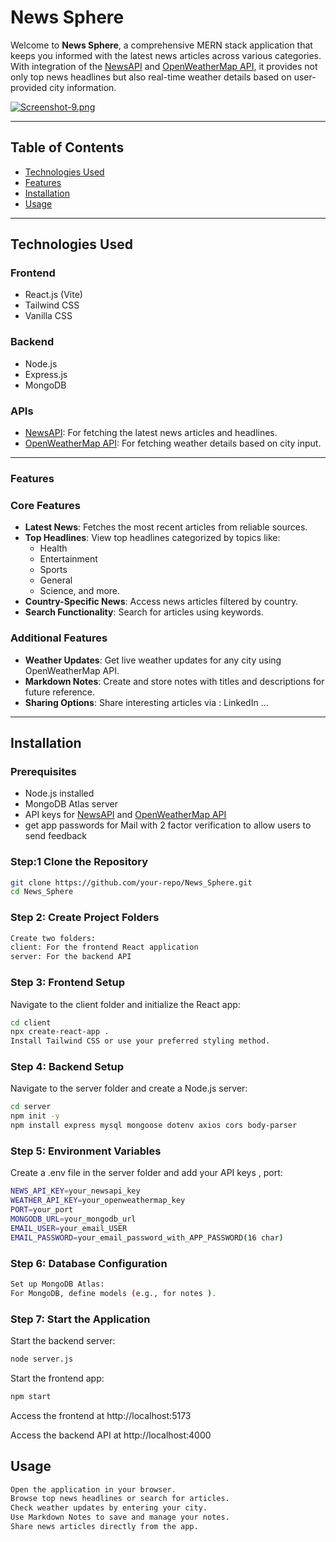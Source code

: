 # **News Sphere**

Welcome to **News Sphere**, a comprehensive MERN stack application that keeps you informed with the latest news articles across various categories. With integration of the [NewsAPI](https://newsapi.org) and [OpenWeatherMap API](https://openweathermap.org/), it provides not only top news headlines but also real-time weather details based on user-provided city information.

[![Screenshot-9.png](https://i.postimg.cc/pXpqjTqT/Screenshot-9.png)](https://postimg.cc/ZCz8tTkt)

---

## **Table of Contents**

- [Technologies Used](#technologies-used)
- [Features](#features)
- [Installation](#installation)
- [Usage](#usage)

---

## **Technologies Used**

### **Frontend**

- React.js (Vite)
- Tailwind CSS
- Vanilla CSS

### **Backend**

- Node.js
- Express.js
- MongoDB

### **APIs**

- [NewsAPI](https://newsapi.org): For fetching the latest news articles and headlines.
- [OpenWeatherMap API](https://openweathermap.org): For fetching weather details based on city input.

---

### **Features**

### **Core Features**

- **Latest News**: Fetches the most recent articles from reliable sources.
- **Top Headlines**: View top headlines categorized by topics like:
  - Health
  - Entertainment
  - Sports
  - General
  - Science, and more.
- **Country-Specific News**: Access news articles filtered by country.
- **Search Functionality**: Search for articles using keywords.

### **Additional Features**

- **Weather Updates**: Get live weather updates for any city using OpenWeatherMap API.
- **Markdown Notes**: Create and store notes with titles and descriptions for future reference.
- **Sharing Options**: Share interesting articles via : LinkedIn ...

---

## **Installation**

### Prerequisites

- Node.js installed
- MongoDB Atlas server
- API keys for [NewsAPI](https://newsapi.org) and [OpenWeatherMap API](https://openweathermap.org)
- get app passwords for Mail with 2 factor verification to allow users to send feedback

### **Step:1 Clone the Repository**

```bash
git clone https://github.com/your-repo/News_Sphere.git
cd News_Sphere
```

### **Step 2: Create Project Folders**

```bash
Create two folders:
client: For the frontend React application
server: For the backend API
```

### **Step 3: Frontend Setup**

Navigate to the client folder and initialize the React app:

```bash
cd client
npx create-react-app .
Install Tailwind CSS or use your preferred styling method.
```

### **Step 4: Backend Setup**

Navigate to the server folder and create a Node.js server:

```bash
cd server
npm init -y
npm install express mysql mongoose dotenv axios cors body-parser
```

### **Step 5: Environment Variables**

Create a .env file in the server folder and add your API keys , port:

```bash
NEWS_API_KEY=your_newsapi_key
WEATHER_API_KEY=your_openweathermap_key
PORT=your_port
MONGODB_URL=your_mongodb_url
EMAIL_USER=your_email_USER
EMAIL_PASSWORD=your_email_password_with_APP_PASSWORD(16 char)
```

### **Step 6: Database Configuration**

```bash
Set up MongoDB Atlas:
For MongoDB, define models (e.g., for notes ).
```

### **Step 7: Start the Application**

Start the backend server:

```bash
node server.js
```

Start the frontend app:

```bash
npm start
```

Access the frontend at http://localhost:5173

Access the backend API at http://localhost:4000

## **Usage**

```bash
Open the application in your browser.
Browse top news headlines or search for articles.
Check weather updates by entering your city.
Use Markdown Notes to save and manage your notes.
Share news articles directly from the app.
```
